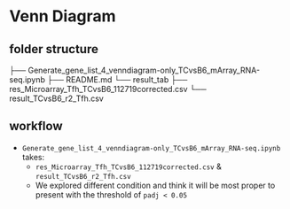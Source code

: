 # Venn Diagram 

## folder structure
├── Generate_gene_list_4_venndiagram-only_TCvsB6_mArray_RNA-seq.ipynb
├── README.md
└── result_tab
    ├── res_Microarray_Tfh_TCvsB6_112719corrected.csv
    └── result_TCvsB6_r2_Tfh.csv

## workflow
- `Generate_gene_list_4_venndiagram-only_TCvsB6_mArray_RNA-seq.ipynb` takes:
  - `res_Microarray_Tfh_TCvsB6_112719corrected.csv` & `result_TCvsB6_r2_Tfh.csv`
  - We explored different condition and think it will be most proper to present with the threshold of `padj < 0.05`